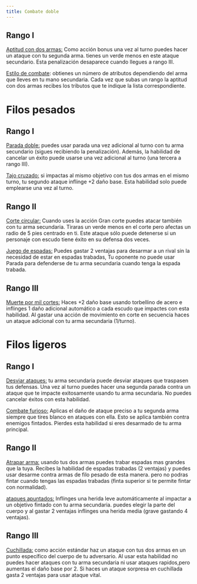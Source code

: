 ```yaml
---
title: Combate doble
---
```


## Rango I

<u>Aptitud con dos armas:</u> Como acción bonus una vez al turno puedes hacer un ataque con tu segunda arma. tienes un verde menos en este ataque secundario. Esta penalización desaparece cuando llegues a rango III.

<u>Estilo de combate</u>: obtienes un número de atributos dependiendo del arma que lleves en tu mano secundaria. Cada vez que subas un rango la aptitud con dos armas recibes los tributos que te indique la lista correspondiente.

# Filos pesados

## Rango I

<u>Parada doble:</u> puedes usar parada una vez adicional al turno con tu arma secundario (sigues recibiendo la penalización). Además, la habilidad de cancelar un éxito puede usarse una vez adicional al turno (una tercera a rango III).

<u>Tajo cruzado:</u> si impactas al mismo objetivo con tus dos armas en el mismo turno, tu segundo ataque inflinge +2 daño base. Esta habilidad solo puede emplearse una vez al turno.

## Rango II

<u>Corte circular:</u> Cuando uses la acción Gran corte puedes atacar también con tu arma secundaria. Tiraras un verde menos en el corte pero afectas un radio de 5 pies centrado en ti. Este ataque sólo puede detenerse si un personaje con escudo tiene éxito en su defensa dos veces.

<u>Juego de espadas:</u> Puedes gastar 2 ventajas para desarmar a un rival sin la necesidad de estar en espadas trabadas, Tu oponente no puede usar Parada para defenderse de tu arma secundaria cuando tenga la espada trabada.

## Rango III

<u>Muerte por mil cortes:</u> Haces +2 daño base usando torbellino de acero e inflinges 1 daño adicional automático a cada escudo que impactes con esta habilidad. Al gastar una acción de movimiento en corte en secuencia haces un ataque adicional con tu arma secundaria (1/turno).

# Filos ligeros

## Rango I

<u>Desviar ataques:</u> tu arma secundaria puede desviar ataques que traspasen tus defensas. Una vez al turno puedes hacer una segunda parada contra un ataque que te impacte exitosamente usando tu arma secundaria. No puedes cancelar éxitos con esta habilidad.

<u>Combate furioso:</u> Aplicas el daño de ataque preciso a tu segunda arma siempre que tires blanco en ataques con ella. Esto se aplica también contra enemigos fintados. Pierdes esta habilidad si eres desarmado de tu arma principal.

## Rango II

<u>Atrapar arma:</u> usando tus dos armas puedes trabar espadas mas grandes que la tuya. Recibes la habilidad de espadas trabadas (2 ventajas) y puedes usar desarme contra armas de filo pesado de esta manera. pero no podras fintar cuando tengas las espadas trabadas (finta superior si te permite fintar con normalidad).

<u>ataques apuntados:</u> Inflinges una herida leve automáticamente al impactar a un objetivo fintado con tu arma secundaria. puedes elegir la parte del cuerpo y al gastar 2 ventajas inflinges una herida media (grave gastando 4 ventajas).

## Rango III

<u>Cuchillada:</u> como acción estándar haz un ataque con tus dos armas en un punto específico del cuerpo de tu adversario. Al usar esta habilidad no puedes hacer ataques con tu arma secundaria ni usar ataques rapidos,pero aumentas el daño base por 2. Si haces un ataque sorpresa en cuchillada gasta 2 ventajas para usar ataque vital.